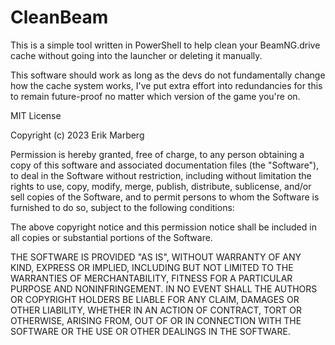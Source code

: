 # CleanBeam
This is a simple tool written in PowerShell to help clean your BeamNG.drive cache without going into the launcher or deleting it manually.

This software should work as long as the devs do not fundamentally change how the cache system works,
I've put extra effort into redundancies for this to remain future-proof no matter which version of the game you're on.

MIT License

Copyright (c) 2023 Erik Marberg

Permission is hereby granted, free of charge, to any person obtaining a copy
of this software and associated documentation files (the "Software"), to deal
in the Software without restriction, including without limitation the rights
to use, copy, modify, merge, publish, distribute, sublicense, and/or sell
copies of the Software, and to permit persons to whom the Software is
furnished to do so, subject to the following conditions:

The above copyright notice and this permission notice shall be included in all
copies or substantial portions of the Software.

THE SOFTWARE IS PROVIDED "AS IS", WITHOUT WARRANTY OF ANY KIND, EXPRESS OR
IMPLIED, INCLUDING BUT NOT LIMITED TO THE WARRANTIES OF MERCHANTABILITY,
FITNESS FOR A PARTICULAR PURPOSE AND NONINFRINGEMENT. IN NO EVENT SHALL THE
AUTHORS OR COPYRIGHT HOLDERS BE LIABLE FOR ANY CLAIM, DAMAGES OR OTHER
LIABILITY, WHETHER IN AN ACTION OF CONTRACT, TORT OR OTHERWISE, ARISING FROM,
OUT OF OR IN CONNECTION WITH THE SOFTWARE OR THE USE OR OTHER DEALINGS IN THE
SOFTWARE.
